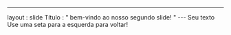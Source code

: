 ---
layout : slide
Título : " bem-vindo ao nosso segundo slide! "
--- Seu texto Use uma seta para a esquerda para voltar!
